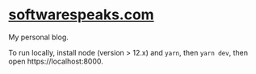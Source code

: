 # [softwarespeaks.com](https://softwarespeaks.com/)

My personal blog.  

To run locally, install node (version > 12.x) and `yarn`, then `yarn dev`, then open https://localhost:8000.